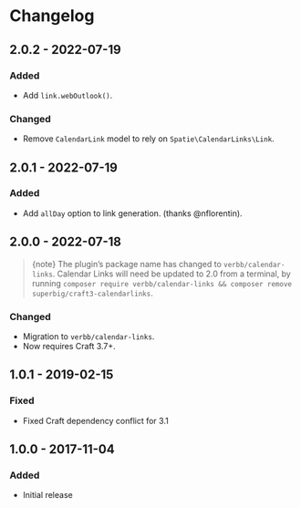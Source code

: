 # Changelog

## 2.0.2 - 2022-07-19

### Added
- Add `link.webOutlook()`.

### Changed
- Remove `CalendarLink` model to rely on `Spatie\CalendarLinks\Link`.

## 2.0.1 - 2022-07-19

### Added
- Add `allDay` option to link generation. (thanks @nflorentin).

## 2.0.0 - 2022-07-18

> {note} The plugin’s package name has changed to `verbb/calendar-links`. Calendar Links will need be updated to 2.0 from a terminal, by running `composer require verbb/calendar-links && composer remove superbig/craft3-calendarlinks`.

### Changed
- Migration to `verbb/calendar-links`.
- Now requires Craft 3.7+.

## 1.0.1 - 2019-02-15

### Fixed
- Fixed Craft dependency conflict for 3.1

## 1.0.0 - 2017-11-04

### Added
- Initial release
